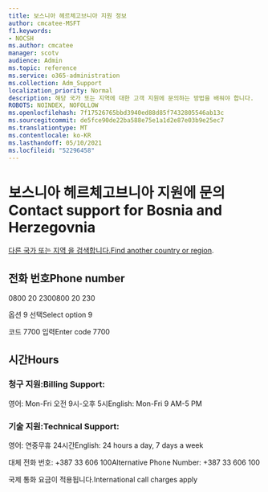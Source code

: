 ```yaml
---
title: 보스니아 헤르체고브니아 지원 정보
author: cmcatee-MSFT
f1.keywords:
- NOCSH
ms.author: cmcatee
manager: scotv
audience: Admin
ms.topic: reference
ms.service: o365-administration
ms.collection: Adm_Support
localization_priority: Normal
description: 해당 국가 또는 지역에 대한 고객 지원에 문의하는 방법을 배워야 합니다.
ROBOTS: NOINDEX, NOFOLLOW
ms.openlocfilehash: 7f17526765bbd3940ed88d85f7432805546ab13c
ms.sourcegitcommit: de5fce90de22ba588e75e1a1d2e87e03b9e25ec7
ms.translationtype: MT
ms.contentlocale: ko-KR
ms.lasthandoff: 05/10/2021
ms.locfileid: "52296458"
---
```

# <a name="contact-support-for-bosnia-and-herzegovnia"></a><span data-ttu-id="745af-103">보스니아 헤르체고브니아 지원에 문의</span><span class="sxs-lookup"><span data-stu-id="745af-103">Contact support for Bosnia and Herzegovnia</span></span>

<span data-ttu-id="745af-104">[다른 국가 또는 지역 을 검색합니다.](../../business-video/get-help-support.md)</span><span class="sxs-lookup"><span data-stu-id="745af-104">[Find another country or region](../../business-video/get-help-support.md).</span></span>

## <a name="phone-number"></a><span data-ttu-id="745af-105">전화 번호</span><span class="sxs-lookup"><span data-stu-id="745af-105">Phone number</span></span>
<span data-ttu-id="745af-106">0800 20 230</span><span class="sxs-lookup"><span data-stu-id="745af-106">0800 20 230</span></span>

<span data-ttu-id="745af-107">옵션 9 선택</span><span class="sxs-lookup"><span data-stu-id="745af-107">Select option 9</span></span>

<span data-ttu-id="745af-108">코드 7700 입력</span><span class="sxs-lookup"><span data-stu-id="745af-108">Enter code 7700</span></span>

## <a name="hours"></a><span data-ttu-id="745af-109">시간</span><span class="sxs-lookup"><span data-stu-id="745af-109">Hours</span></span>
### <a name="billing-support"></a><span data-ttu-id="745af-110">청구 지원:</span><span class="sxs-lookup"><span data-stu-id="745af-110">Billing Support:</span></span>

<span data-ttu-id="745af-111">영어: Mon-Fri 오전 9시-오후 5시</span><span class="sxs-lookup"><span data-stu-id="745af-111">English: Mon-Fri 9 AM-5 PM</span></span>

### <a name="technical-support"></a><span data-ttu-id="745af-112">기술 지원:</span><span class="sxs-lookup"><span data-stu-id="745af-112">Technical Support:</span></span>

<span data-ttu-id="745af-113">영어: 연중무휴 24시간</span><span class="sxs-lookup"><span data-stu-id="745af-113">English: 24 hours a day, 7 days a week</span></span>

<span data-ttu-id="745af-114">대체 전화 번호: +387 33 606 100</span><span class="sxs-lookup"><span data-stu-id="745af-114">Alternative Phone Number: +387 33 606 100</span></span>

<span data-ttu-id="745af-115">국제 통화 요금이 적용됩니다.</span><span class="sxs-lookup"><span data-stu-id="745af-115">International call charges apply</span></span>
